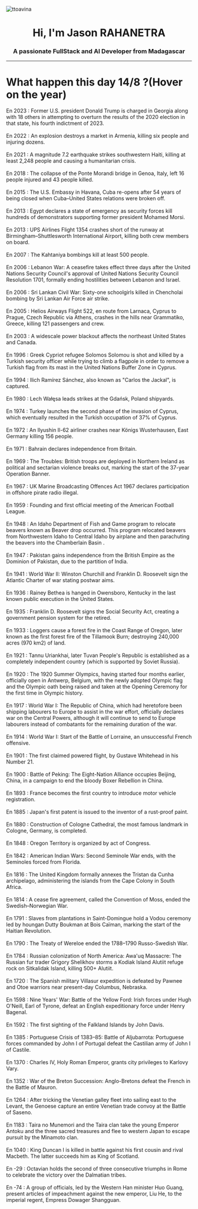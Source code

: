 
<p align="left"> <img src="https://komarev.com/ghpvc/?username=ttoavina&label=Profile%20views&color=0e75b6&style=flat" alt="ttoavina" /> </p>
<h1 align="center">Hi, I'm Jason RAHANETRA</h1>
<h3 align="center">A passionate FullStack and AI Developer from Madagascar</h3>
    
<hr/>
<h1> What happen this day 14/8 ?(Hover on the year)</h1>

En 2023 : Former U.S. president Donald Trump is charged in Georgia along with 18 others in attempting to overturn the results of the 2020 election in that state, his fourth indictment of 2023.
<br/><br/>
En 2022 : An explosion destroys a market in Armenia, killing six people and injuring dozens.
<br/><br/>
En 2021 : A magnitude 7.2 earthquake strikes southwestern Haiti, killing at least 2,248 people and causing a humanitarian crisis.
<br/><br/>
En 2018 : The collapse of the Ponte Morandi bridge in Genoa, Italy, left 16 people injured and 43 people killed.
<br/><br/>
En 2015 : The U.S. Embassy in Havana, Cuba re-opens after 54 years of being closed when Cuba–United States relations were broken off.
<br/><br/>
En 2013 : Egypt declares a state of emergency as security forces kill hundreds of demonstrators supporting former president Mohamed Morsi.
<br/><br/>
En 2013 : UPS Airlines Flight 1354 crashes short of the runway at Birmingham–Shuttlesworth International Airport, killing both crew members on board.
<br/><br/>
En 2007 : The Kahtaniya bombings kill at least 500 people.
<br/><br/>
En 2006 : Lebanon War: A ceasefire takes effect three days after the United Nations Security Council's approval of United Nations Security Council Resolution 1701, formally ending hostilities between Lebanon and Israel.
<br/><br/>
En 2006 : Sri Lankan Civil War: Sixty-one schoolgirls killed in Chencholai bombing by Sri Lankan Air Force air strike.
<br/><br/>
En 2005 : Helios Airways Flight 522, en route from Larnaca, Cyprus to Prague, Czech Republic via Athens, crashes in the hills near Grammatiko, Greece, killing 121 passengers and crew.
<br/><br/>
En 2003 : A widescale power blackout affects the northeast United States and Canada.
<br/><br/>
En 1996 : Greek Cypriot refugee Solomos Solomou is shot and killed by a Turkish security officer while trying to climb a flagpole in order to remove a Turkish flag from its mast in the United Nations Buffer Zone in Cyprus.
<br/><br/>
En 1994 : Ilich Ramírez Sánchez, also known as "Carlos the Jackal", is captured.
<br/><br/>
En 1980 : Lech Wałęsa leads strikes at the Gdańsk, Poland shipyards.
<br/><br/>
En 1974 : Turkey launches the second phase of the invasion of Cyprus, which eventually resulted in the Turkish occupation of 37% of Cyprus.
<br/><br/>
En 1972 : An Ilyushin Il-62 airliner crashes near Königs Wusterhausen, East Germany killing 156 people.
<br/><br/>
En 1971 : Bahrain declares independence from Britain.
<br/><br/>
En 1969 : The Troubles: British troops are deployed in Northern Ireland as political and sectarian violence breaks out, marking the start of the 37-year Operation Banner.
<br/><br/>
En 1967 : UK Marine Broadcasting Offences Act 1967 declares participation in offshore pirate radio illegal.
<br/><br/>
En 1959 : Founding and first official meeting of the American Football League.
<br/><br/>
En 1948 : An Idaho Department of Fish and Game program to relocate beavers known as Beaver drop occurred. This program relocated beavers from Northwestern Idaho to Central Idaho by airplane and then parachuting the beavers into the Chamberlain Basin .
<br/><br/>
En 1947 : Pakistan gains independence from the British Empire as the Dominion of Pakistan, due to the partition of India.
<br/><br/>
En 1941 : World War II: Winston Churchill and Franklin D. Roosevelt sign the Atlantic Charter of war stating postwar aims.
<br/><br/>
En 1936 : Rainey Bethea is hanged in Owensboro, Kentucky in the last known public execution in the United States.
<br/><br/>
En 1935 : Franklin D. Roosevelt signs the Social Security Act, creating a government pension system for the retired.
<br/><br/>
En 1933 : Loggers cause a forest fire in the Coast Range of Oregon, later known as the first forest fire of the Tillamook Burn;  destroying 240,000 acres (970 km2) of land.
<br/><br/>
En 1921 : Tannu Uriankhai, later Tuvan People's Republic is established as a completely independent country (which is supported by Soviet Russia).
<br/><br/>
En 1920 : The 1920 Summer Olympics, having started four months earlier, officially open in Antwerp, Belgium, with the newly adopted Olympic flag and the Olympic oath being raised and taken at the Opening Ceremony for the first time in Olympic history.
<br/><br/>
En 1917 : World War I: The Republic of China, which had heretofore been shipping labourers to Europe to assist in the war effort, officially declares war on the Central Powers, although it will continue to send to Europe labourers instead of combatants for the remaining duration of the war.
<br/><br/>
En 1914 : World War I: Start of the Battle of Lorraine, an unsuccessful French offensive.
<br/><br/>
En 1901 : The first claimed powered flight, by Gustave Whitehead in his Number 21.
<br/><br/>
En 1900 : Battle of Peking: The Eight-Nation Alliance occupies Beijing, China, in a campaign to end the bloody Boxer Rebellion in China.
<br/><br/>
En 1893 : France becomes the first country to introduce motor vehicle registration.
<br/><br/>
En 1885 : Japan's first patent is issued to the inventor of a rust-proof paint.
<br/><br/>
En 1880 : Construction of Cologne Cathedral, the most famous landmark in Cologne, Germany, is completed.
<br/><br/>
En 1848 : Oregon Territory is organized by act of Congress.
<br/><br/>
En 1842 : American Indian Wars: Second Seminole War ends, with the Seminoles forced from Florida.
<br/><br/>
En 1816 : The United Kingdom formally annexes the Tristan da Cunha archipelago, administering the islands from the Cape Colony in South Africa.
<br/><br/>
En 1814 : A cease fire agreement, called the Convention of Moss, ended the Swedish–Norwegian War.
<br/><br/>
En 1791 : Slaves from plantations in Saint-Domingue hold a Vodou ceremony led by houngan Dutty Boukman at Bois Caïman, marking the start of the Haitian Revolution.
<br/><br/>
En 1790 : The Treaty of Wereloe ended the 1788–1790 Russo-Swedish War.
<br/><br/>
En 1784 : Russian colonization of North America: Awa'uq Massacre: The Russian fur trader Grigory Shelikhov storms a Kodiak Island Alutiit refuge rock on Sitkalidak Island, killing 500+ Alutiit.
<br/><br/>
En 1720 : The Spanish military Villasur expedition is defeated by Pawnee and Otoe warriors near present-day Columbus, Nebraska.
<br/><br/>
En 1598 : Nine Years' War: Battle of the Yellow Ford: Irish forces under Hugh O'Neill, Earl of Tyrone, defeat an English expeditionary force under Henry Bagenal.
<br/><br/>
En 1592 : The first sighting of the Falkland Islands by John Davis.
<br/><br/>
En 1385 : Portuguese Crisis of 1383–85: Battle of Aljubarrota: Portuguese forces commanded by John I of Portugal defeat the Castilian army of John I of Castile.
<br/><br/>
En 1370 : Charles IV, Holy Roman Emperor, grants city privileges to Karlovy Vary.
<br/><br/>
En 1352 : War of the Breton Succession: Anglo-Bretons defeat the French in the Battle of Mauron.
<br/><br/>
En 1264 : After tricking the Venetian galley fleet into sailing east to the Levant, the Genoese capture an entire Venetian trade convoy at the Battle of Saseno.
<br/><br/>
En 1183 : Taira no Munemori and the Taira clan take the young Emperor Antoku and the three sacred treasures and flee to western Japan to escape pursuit by the Minamoto clan.
<br/><br/>
En 1040 : King Duncan I is killed in battle against his first cousin and rival Macbeth. The latter succeeds him as King of Scotland.
<br/><br/>
En -29 : Octavian holds the second of three consecutive triumphs in Rome to celebrate the victory over the Dalmatian tribes.
<br/><br/>
En -74 : A group of officials, led by the Western Han minister Huo Guang, present articles of impeachment against the new emperor, Liu He, to the imperial regent, Empress Dowager Shangguan.
<br/><br/>
